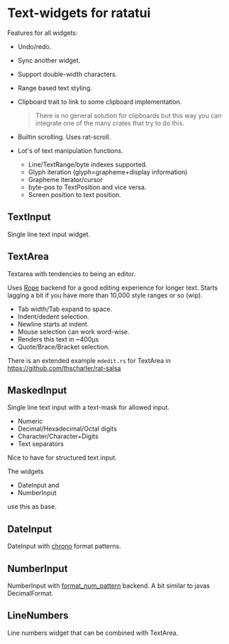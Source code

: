 # Text-widgets for ratatui

Features for all widgets:

* Undo/redo.
  
* Sync another widget.
  
* Support double-width characters.
  
* Range based text styling.
  
* Clipboard trait to link to some clipboard implementation.
  
  > There is no general solution for clipboards but this way you
  > can integrate one of the many crates that try to do this.
  
* Builtin scrolling. Uses rat-scroll.

* Lot's of text manipulation functions. 
  * Line/TextRange/byte indexes supported.
  * Glyph iteration (glyph=grapheme+display information)
  * Grapheme iterator/cursor
  * byte-pos to TextPosition and vice versa.
  * Screen position to text position.
  
  
## TextInput

Single line text input widget. 

## TextArea

Textarea with tendencies to being an editor.

Uses [Rope](https://docs.rs/ropey/) backend for a good editing
experience for longer text. Starts lagging a bit if you have
more than 10,000 style ranges or so (wip). 

* Tab width/Tab expand to space.
* Indent/dedent selection.
* Newline starts at indent.
* Mouse selection can work word-wise. 
* Renders this text in ~400µs
* Quote/Brace/Bracket selection.

There is an extended example `mdedit.rs` for TextArea in 
<https://github.com/thscharler/rat-salsa>


## MaskedInput

Single line text input with a text-mask for allowed input.

* Numeric 
* Decimal/Hexadecimal/Octal digits
* Character/Character+Digits
* Text separators

Nice to have for structured text input. 

The widgets

* DateInput and
* NumberInput 

use this as base.

## DateInput

DateInput with [chrono](https://docs.rs/chrono) format patterns.

## NumberInput

NumberInput with
[format_num_pattern](https://docs.rs/format_num_pattern) backend.
A bit similar to javas DecimalFormat.

## LineNumbers

Line numbers widget that can be combined with TextArea. 



























